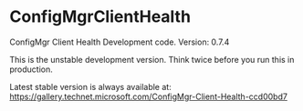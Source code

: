 # ConfigMgrClientHealth
ConfigMgr Client Health Development code. Version: 0.7.4

This is the unstable development version. Think twice before you run this in production.

Latest stable version is always available at: https://gallery.technet.microsoft.com/ConfigMgr-Client-Health-ccd00bd7
